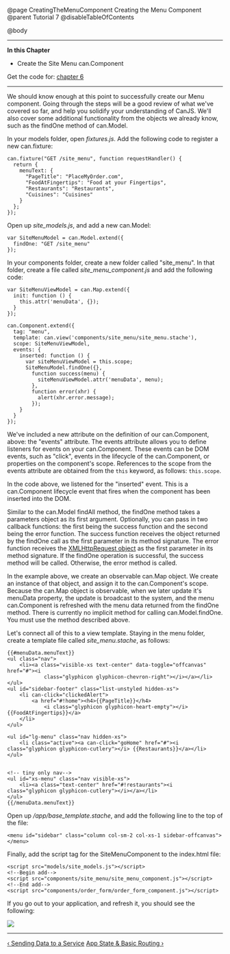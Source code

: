 @page CreatingTheMenuComponent Creating the Menu Component
@parent Tutorial 7
@disableTableOfContents

@body

<div class="getting-started">

- - - -
**In this Chapter**
 - Create the Site Menu can.Component

Get the code for: [chapter 6](https://github.com/bitovi/canjs/blob/guides-overhaul/guides/examples/PlaceMyOrder/ch-6_canjs-getting-started.zip?raw=true)

- - -

We should know enough at this point to successfully create our Menu component.
Going through the steps will be a good review of what we've covered so far,
and help you solidify your understanding of CanJS. We'll also cover some
additional functionality from the objects we already know, such as the findOne
method of can.Model.

In your models folder, open *fixtures.js*. Add the following code to register a
new can.fixture:

```
can.fixture("GET /site_menu", function requestHandler() {
  return {
    menuText: {
      "PageTitle": "PlaceMyOrder.com",
      "FoodAtFingertips": "Food at your Fingertips",
      "Restaurants": "Restaurants",
      "Cuisines": "Cuisines"
    }
  };
});
```

Open up *site_models.js*, and add a new can.Model:

```
var SiteMenuModel = can.Model.extend({
  findOne: "GET /site_menu"
});
```

In your components folder, create a new folder called "site_menu". In that
folder, create a file called *site_menu_component.js* and add the following code:

```
var SiteMenuViewModel = can.Map.extend({
  init: function () {
    this.attr('menuData', {});
  }
});

can.Component.extend({
  tag: "menu",
  template: can.view('components/site_menu/site_menu.stache'),
  scope: SiteMenuViewModel,
  events: {
    inserted: function () {
      var siteMenuViewModel = this.scope;
      SiteMenuModel.findOne({},
        function success(menu) {
          siteMenuViewModel.attr('menuData', menu);
        },
        function error(xhr) {
          alert(xhr.error.message);
        });
    }
  }
});
```

We've included a new attribute on the definition of our can.Component, above:
the "events" attribute. The events attribute allows you to define listeners
for events on your can.Component. These events can be DOM events, such as
"click", events in the lifecycle of the can.Component, or properties on the
component's scope. References to the scope from the events attribute are
obtained from the `this` keyword, as follows: `this.scope`.

In the code above, we listened for the "inserted" event. This is a
can.Component lifecycle event that fires when the component has been inserted
into the DOM.

Similar to the can.Model findAll method, the findOne method takes a parameters
object as its first argument. Optionally, you can pass in two callback
functions: the first being the success function and the second being the error
function. The success function receives the object returned by the findOne
call as the first parameter in its method signature. The error function
receives the [XMLHttpRequest object](https://developer.mozilla.org/en-US/docs/Web/API/XMLHttpRequest)
as the first parameter in its method
signature. If the findOne operation is successful, the success method will be
called. Otherwise, the error method is called.

In the example above, we create an observable can.Map object. We create an
instance of that object, and assign it to the can.Component's scope. Because
the can.Map object is observable, when we later update it's menuData property,
the update is broadcast to the system, and the menu can.Component is refreshed
with the menu data returned from the findOne method. There is currently no
implicit method for calling can.Model.findOne. You must use the method
described above.

Let's connect all of this to a view template. Staying in the menu folder,
create a template file called *site_menu.stache*, as follows:

```
{{#menuData.menuText}}
<ul class="nav">
    <li><a class="visible-xs text-center" data-toggle="offcanvas" href="#"><i
            class="glyphicon glyphicon-chevron-right"></i></a></li>
</ul>
<ul id="sidebar-footer" class="list-unstyled hidden-xs">
    <li can-click="clickedAlert">
        <a href="#!home"><h4>{{PageTitle}}</h4>
            <i class="glyphicon glyphicon-heart-empty"></i>{{FoodAtFingertips}}</a>
    </li>
</ul>

<ul id="lg-menu" class="nav hidden-xs">
    <li class="active"><a can-click="goHome" href="#"><i class="glyphicon glyphicon-cutlery"></i> {{Restaurants}}</a></li>
</ul>


<!-- tiny only nav-->
<ul id="xs-menu" class="nav visible-xs">
    <li><a class="text-center" href="#!restaurants"><i class="glyphicon glyphicon-cutlery"></i></a></li>
</ul>
{{/menuData.menuText}}
```

Open up */app/base_template.stache*, and add the following line to the top of
the file:

```
<menu id="sidebar" class="column col-sm-2 col-xs-1 sidebar-offcanvas"></menu>
```

Finally, add the script tag for the SiteMenuComponent to the index.html file:

```
<script src="models/site_models.js"></script>
<!--Begin add-->
<script src="components/site_menu/site_menu_component.js"></script>
<!--End add-->
<script src="components/order_form/order_form_component.js"></script>
```

If you go out to your application, and refresh it, you should see the following:

![](../can/guides/images/6_reinforcing_concepts/MenuComponentAdded.png)

- - -

<span class="pull-left">[&lsaquo; Sending Data to a Service](SendingDataToAService.html)</span>
<span class="pull-right">[App State & Basic Routing &rsaquo;](AppState.html)</span>

</div>
